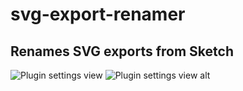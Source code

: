 # svg-export-renamer
## Renames SVG exports from Sketch

![Plugin settings view](https://cl.ly/efc5e81d4eaa)
![Plugin settings view alt](https://cl.ly/58c689bcd7a7)